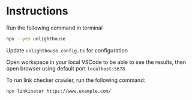 # Instructions

Run the following command in terminal

```bash
npx --yes unlighthouse
```

Update `unlighthouse.config.ts` for configuration

Open workspace in your local VSCode to be able to see the results, then open browser using default port `localhost:5678`

To run link checker crawler, run the following command:

```base
npx linkinator https://www.example.com/
```
